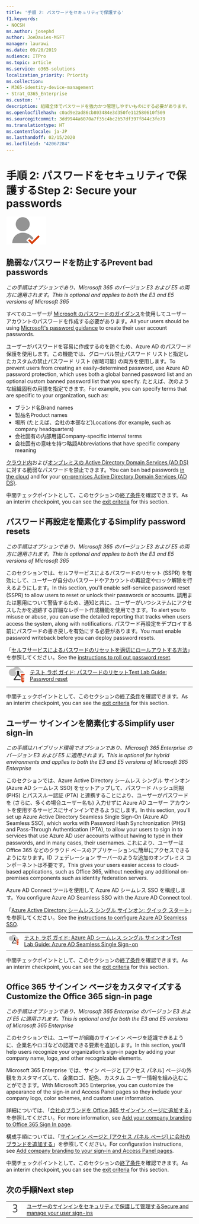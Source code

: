 ```yaml
---
title: '手順 2: パスワードをセキュリティで保護する'
f1.keywords:
- NOCSH
ms.author: josephd
author: JoeDavies-MSFT
manager: laurawi
ms.date: 09/20/2019
audience: ITPro
ms.topic: article
ms.service: o365-solutions
localization_priority: Priority
ms.collection:
- M365-identity-device-management
- Strat_O365_Enterprise
ms.custom: ''
description: 組織全体でパスワードを強力かつ管理しやすいものにする必要があります。
ms.openlocfilehash: c0ad9e2ad86cb803484e3d350fe112580610f509
ms.sourcegitcommit: 3dd9944a6070a7f35c4bc2b57df397f844c3fe79
ms.translationtype: HT
ms.contentlocale: ja-JP
ms.lasthandoff: 02/15/2020
ms.locfileid: "42067284"
---
```

# <a name="step-2-secure-your-passwords"></a><span data-ttu-id="8e0d2-103">手順 2: パスワードをセキュリティで保護する</span><span class="sxs-lookup"><span data-stu-id="8e0d2-103">Step 2: Secure your passwords</span></span>

![フェーズ 2 - ID](../media/deploy-foundation-infrastructure/identity_icon-small.png)

<a name="identity-password-prot"></a>
## <a name="prevent-bad-passwords"></a><span data-ttu-id="8e0d2-105">脆弱なパスワードを防止する</span><span class="sxs-lookup"><span data-stu-id="8e0d2-105">Prevent bad passwords</span></span>

<span data-ttu-id="8e0d2-106">*この手順はオプションであり、Microsoft 365 のバージョン E3 および E5 の両方に適用されます。*</span><span class="sxs-lookup"><span data-stu-id="8e0d2-106">*This is optional and applies to both the E3 and E5 versions of Microsoft 365*</span></span>

<span data-ttu-id="8e0d2-107">すべてのユーザーが [Microsoft のパスワードのガイダンス](https://www.microsoft.com/research/publication/password-guidance/)を使用してユーザー アカウントのパスワードを作成する必要があります。</span><span class="sxs-lookup"><span data-stu-id="8e0d2-107">All your users should be using [Microsoft's password guidance](https://www.microsoft.com/research/publication/password-guidance/) to create their user account passwords.</span></span>

<span data-ttu-id="8e0d2-108">ユーザーがパスワードを容易に作成するのを防ぐため、Azure AD のパスワード保護を使用します。この機能では、グローバル禁止パスワード リストと指定したカスタムの禁止パスワード リスト (省略可能) の両方を使用します。</span><span class="sxs-lookup"><span data-stu-id="8e0d2-108">To prevent users from creating an easily-determined password, use Azure AD password protection, which uses both a global banned password list and an optional custom banned password list that you specify.</span></span> <span data-ttu-id="8e0d2-109">たとえば、次のような組織固有の用語を指定できます。</span><span class="sxs-lookup"><span data-stu-id="8e0d2-109">For example, you can specify terms that are specific to your organization, such as:</span></span>

- <span data-ttu-id="8e0d2-110">ブランド名</span><span class="sxs-lookup"><span data-stu-id="8e0d2-110">Brand names</span></span>
- <span data-ttu-id="8e0d2-111">製品名</span><span class="sxs-lookup"><span data-stu-id="8e0d2-111">Product names</span></span>
- <span data-ttu-id="8e0d2-112">場所 (たとえば、会社の本部など)</span><span class="sxs-lookup"><span data-stu-id="8e0d2-112">Locations (for example, such as company headquarters)</span></span>
- <span data-ttu-id="8e0d2-113">会社固有の内部用語</span><span class="sxs-lookup"><span data-stu-id="8e0d2-113">Company-specific internal terms</span></span>
- <span data-ttu-id="8e0d2-114">会社固有の意味を持つ略語</span><span class="sxs-lookup"><span data-stu-id="8e0d2-114">Abbreviations that have specific company meaning</span></span>

<span data-ttu-id="8e0d2-115">[クラウド内](https://docs.microsoft.com/azure/active-directory/authentication/concept-password-ban-bad)および[オンプレミスの Active Directory Domain Services (AD DS)](https://docs.microsoft.com/azure/active-directory/authentication/concept-password-ban-bad-on-premises) に対する脆弱なパスワードを禁止できます。</span><span class="sxs-lookup"><span data-stu-id="8e0d2-115">You can ban bad passwords [in the cloud](https://docs.microsoft.com/azure/active-directory/authentication/concept-password-ban-bad) and for your [on-premises Active Directory Domain Services (AD DS)](https://docs.microsoft.com/azure/active-directory/authentication/concept-password-ban-bad-on-premises).</span></span>

<span data-ttu-id="8e0d2-116">中間チェックポイントとして、このセクションの[終了条件](identity-exit-criteria.md#crit-password-prot)を確認できます。</span><span class="sxs-lookup"><span data-stu-id="8e0d2-116">As an interim checkpoint, you can see the [exit criteria](identity-exit-criteria.md#crit-password-prot) for this section.</span></span>

<a name="identity-pw-reset"></a>
## <a name="simplify-password-resets"></a><span data-ttu-id="8e0d2-117">パスワード再設定を簡素化する</span><span class="sxs-lookup"><span data-stu-id="8e0d2-117">Simplify password resets</span></span>

<span data-ttu-id="8e0d2-118">*この手順はオプションであり、Microsoft 365 のバージョン E3 および E5 の両方に適用されます。*</span><span class="sxs-lookup"><span data-stu-id="8e0d2-118">*This is optional and applies to both the E3 and E5 versions of Microsoft 365*</span></span>

<span data-ttu-id="8e0d2-119">このセクションでは、セルフサービスによるパスワードのリセット (SSPR) を有効にして、ユーザーが自分のパスワードやアカウントの再設定やロック解除を行えるようにします。</span><span class="sxs-lookup"><span data-stu-id="8e0d2-119">In this section, you'll enable self-service password reset (SSPR) to allow users to reset or unlock their passwords or accounts.</span></span> <span data-ttu-id="8e0d2-120">誤用または悪用について警告するため、通知と共に、ユーザーがいつシステムにアクセスしたかを追跡する詳細なレポート作成機能を使用できます。</span><span class="sxs-lookup"><span data-stu-id="8e0d2-120">To alert you to misuse or abuse, you can use the detailed reporting that tracks when users access the system, along with notifications.</span></span> <span data-ttu-id="8e0d2-121">パスワード再設定をデプロイする前にパスワードの書き戻しを有効にする必要があります。</span><span class="sxs-lookup"><span data-stu-id="8e0d2-121">You must enable password writeback before you can deploy password resets.</span></span>

<span data-ttu-id="8e0d2-122">「[セルフサービスによるパスワードのリセットを適切にロールアウトする方法](https://docs.microsoft.com/azure/active-directory/authentication/howto-sspr-deployment)」を参照してください。</span><span class="sxs-lookup"><span data-stu-id="8e0d2-122">See the [instructions to roll out password reset](https://docs.microsoft.com/azure/active-directory/authentication/howto-sspr-deployment).</span></span>

|||
|:-------|:-----|
|![Microsoft クラウドのテスト ラボ ガイド](../media/m365-enterprise-test-lab-guides/cloud-tlg-icon-small.png)| [<span data-ttu-id="8e0d2-124">テスト ラボ ガイド: パスワードのリセット</span><span class="sxs-lookup"><span data-stu-id="8e0d2-124">Test Lab Guide: Password reset</span></span>](password-reset-m365-ent-test-environment.md) |
|||

<span data-ttu-id="8e0d2-125">中間チェックポイントとして、このセクションの[終了条件](identity-exit-criteria.md#crit-identity-pw-reset)を確認できます。</span><span class="sxs-lookup"><span data-stu-id="8e0d2-125">As an interim checkpoint, you can see the [exit criteria](identity-exit-criteria.md#crit-identity-pw-reset) for this section.</span></span>


<a name="identity-sso"></a>
## <a name="simplify-user-sign-in"></a><span data-ttu-id="8e0d2-126">ユーザー サインインを簡素化する</span><span class="sxs-lookup"><span data-stu-id="8e0d2-126">Simplify user sign-in</span></span>

<span data-ttu-id="8e0d2-127">*この手順はハイブリッド環境でオプションであり、Microsoft 365 Enterprise のバージョン E3 および E5 に適用されます。*</span><span class="sxs-lookup"><span data-stu-id="8e0d2-127">*This is optional for hybrid environments and applies to both the E3 and E5 versions of Microsoft 365 Enterprise*</span></span>

<span data-ttu-id="8e0d2-128">このセクションでは、Azure Active Directory シームレス シングル サインオン (Azure AD シームレス SSO) をセットアップして、パスワード ハッシュ同期 (PHS) とパススルー認証 (PTA) と連携することにより、ユーザーがパスワードを (さらに、多くの場合ユーザー名も) 入力せずに Azure AD ユーザー アカウントを使用するサービスにサインインできるようにします。</span><span class="sxs-lookup"><span data-stu-id="8e0d2-128">In this section, you'll set up Azure Active Directory Seamless Single Sign-On (Azure AD Seamless SSO), which works with Password Hash Synchronization (PHS) and Pass-Through Authentication (PTA), to allow your users to sign in to services that use Azure AD user accounts without having to type in their passwords, and in many cases, their usernames.</span></span> <span data-ttu-id="8e0d2-129">これにより、ユーザーは Office 365 などのクラウド ベースのアプリケーションに簡単にアクセスできるようになります。ID フェデレーション サーバーのような追加のオンプレミス コンポーネントは不要です。</span><span class="sxs-lookup"><span data-stu-id="8e0d2-129">This gives your users easier access to cloud-based applications, such as Office 365, without needing any additional on-premises components such as identity federation servers.</span></span>

<span data-ttu-id="8e0d2-130">Azure AD Connect ツールを使用して Azure AD シームレス SSO を構成します。</span><span class="sxs-lookup"><span data-stu-id="8e0d2-130">You configure Azure AD Seamless SSO with the Azure AD Connect tool.</span></span>

<span data-ttu-id="8e0d2-131">「[Azure Active Directory シームレス シングル サインオン: クイック スタート](https://docs.microsoft.com/azure/active-directory/connect/active-directory-aadconnect-sso-quick-start)」を参照してください。</span><span class="sxs-lookup"><span data-stu-id="8e0d2-131">See the [instructions to configure Azure AD Seamless SSO](https://docs.microsoft.com/azure/active-directory/connect/active-directory-aadconnect-sso-quick-start).</span></span>

|||
|:-------|:-----|
|![Microsoft クラウドのテスト ラボ ガイド](../media/m365-enterprise-test-lab-guides/cloud-tlg-icon-small.png)| [<span data-ttu-id="8e0d2-133">テスト ラボ ガイド: Azure AD シームレス シングル サインオン</span><span class="sxs-lookup"><span data-stu-id="8e0d2-133">Test Lab Guide: Azure AD Seamless Single Sign-on</span></span>](single-sign-on-m365-ent-test-environment.md) |
|||

<span data-ttu-id="8e0d2-134">中間チェックポイントとして、このセクションの[終了条件](identity-exit-criteria.md#crit-identity-sso)を確認できます。</span><span class="sxs-lookup"><span data-stu-id="8e0d2-134">As an interim checkpoint, you can see the [exit criteria](identity-exit-criteria.md#crit-identity-sso) for this section.</span></span>


<a name="identity-custom-sign-in"></a>
## <a name="customize-the-office-365-sign-in-page"></a><span data-ttu-id="8e0d2-135">Office 365 サインイン ページをカスタマイズする</span><span class="sxs-lookup"><span data-stu-id="8e0d2-135">Customize the Office 365 sign-in page</span></span>

<span data-ttu-id="8e0d2-136">*この手順はオプションであり、Microsoft 365 Enterprise のバージョン E3 および E5 に適用されます。*</span><span class="sxs-lookup"><span data-stu-id="8e0d2-136">*This is optional and for both the E3 and E5 versions of Microsoft 365 Enterprise*</span></span>

<span data-ttu-id="8e0d2-137">このセクションでは、ユーザーが組織のサインイン ページを認識できるように、企業名やロゴなどの認識できる要素を追加します。</span><span class="sxs-lookup"><span data-stu-id="8e0d2-137">In this section, you'll help users recognize your organization’s sign-in page by adding your company name, logo, and other recognizable elements.</span></span> 

<span data-ttu-id="8e0d2-138">Microsoft 365 Enterprise では、サイン ページと [アクセス パネル] ページの外観をカスタマイズして、企業ロゴ、配色、カスタム ユーザー情報を組み込むことができます。</span><span class="sxs-lookup"><span data-stu-id="8e0d2-138">With Microsoft 365 Enterprise, you can customize the appearance of the sign-in and Access Panel pages so they include your company logo, color schemes, and custom user information.</span></span> 

<span data-ttu-id="8e0d2-139">詳細については、「[会社のブランドを Office 365 サインイン ページに追加する](https://docs.microsoft.com/office365/admin/setup/customize-sign-in-page)」を参照してください。</span><span class="sxs-lookup"><span data-stu-id="8e0d2-139">For more information, see [Add your company branding to Office 365 Sign In page](https://docs.microsoft.com/office365/admin/setup/customize-sign-in-page).</span></span>

<span data-ttu-id="8e0d2-140">構成手順については、「[サインイン ページと [アクセス パネル ページ] に会社のブランドを追加する](https://aka.ms/aadpaddbranding)」を参照してください。</span><span class="sxs-lookup"><span data-stu-id="8e0d2-140">For configuration instructions, see [Add company branding to your sign-in and Access Panel pages](https://aka.ms/aadpaddbranding).</span></span>

<span data-ttu-id="8e0d2-141">中間チェックポイントとして、このセクションの[終了条件](identity-exit-criteria.md#crit-identity-custom-sign-in)を確認できます。</span><span class="sxs-lookup"><span data-stu-id="8e0d2-141">As an interim checkpoint, you can see the [exit criteria](identity-exit-criteria.md#crit-identity-custom-sign-in) for this section.</span></span>

## <a name="next-step"></a><span data-ttu-id="8e0d2-142">次の手順</span><span class="sxs-lookup"><span data-stu-id="8e0d2-142">Next step</span></span>

|||
|:-------|:-----|
|![手順 3](../media/stepnumbers/Step3.png)| [<span data-ttu-id="8e0d2-144">ユーザーのサインインをセキュリティで保護して管理する</span><span class="sxs-lookup"><span data-stu-id="8e0d2-144">Secure and manage your user sign-ins</span></span>](identity-secure-user-sign-ins.md) |
